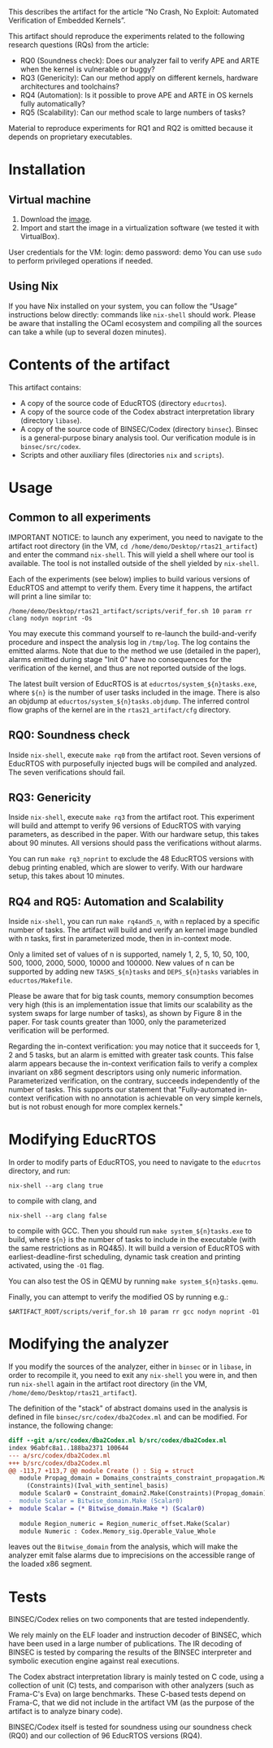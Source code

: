 This describes the artifact for the article “No Crash, No Exploit: Automated
Verification of Embedded Kernels”.

This artifact should reproduce the experiments related to the following research
questions (RQs) from the article:
- RQ0 (Soundness check): Does our analyzer fail to verify APE and ARTE when the
  kernel is vulnerable or buggy?
- RQ3 (Genericity): Can our method apply on different kernels, hardware
  architectures and toolchains?
- RQ4 (Automation): Is it possible to prove APE and ARTE in OS kernels fully
  automatically?
- RQ5 (Scalability): Can our method scale to large numbers of tasks?

Material to reproduce experiments for RQ1 and RQ2 is omitted because it depends
on proprietary executables.

# Installation

## Virtual machine

1. Download the [image](https://doi.org/10.5281/zenodo.4670548).
2. Import and start the image in a virtualization software (we tested it with
   VirtualBox).

User credentials for the VM:
login: demo
password: demo
You can use `sudo` to perform privileged operations if needed.

## Using Nix

If you have Nix installed on your system, you can follow the “Usage”
instructions below directly: commands like `nix-shell` should work. Please be
aware that installing the OCaml ecosystem and compiling all the sources can take
a while (up to several dozen minutes).

# Contents of the artifact

This artifact contains:
- A copy of the source code of EducRTOS (directory `educrtos`).
- A copy of the source code of the Codex abstract interpretation library
  (directory `libase`).
- A copy of the source code of BINSEC/Codex (directory `binsec`). Binsec is a
  general-purpose binary analysis tool. Our verification module is in
  `binsec/src/codex`.
- Scripts and other auxiliary files (directories `nix` and `scripts`).

# Usage

## Common to all experiments

IMPORTANT NOTICE: to launch any experiment, you need to navigate to the artifact
root directory (in the VM, `cd /home/demo/Desktop/rtas21_artifact`) and enter
the command `nix-shell`. This will yield a shell where our tool is available.
The tool is not installed outside of the shell yielded by `nix-shell`.

Each of the experiments (see below) implies to build various versions of EducRTOS
and attempt to verify them.  Every time it happens, the artifact will print a
line similar to:

```
/home/demo/Desktop/rtas21_artifact/scripts/verif_for.sh 10 param rr clang nodyn noprint -Os
```

You may execute this command yourself to re-launch the build-and-verify
procedure and inspect the analysis log in `/tmp/log`. The log contains the
emitted alarms. Note that due to the method we use (detailed in the paper),
alarms emitted during stage "Init 0" have no consequences for the verification
of the kernel, and thus are not reported outside of the logs.

The latest built version of EducRTOS is at `educrtos/system_${n}tasks.exe`,
where `${n}` is the number of user tasks included in the image. There is also an
objdump at `educrtos/system_${n}tasks.objdump`. The inferred control flow graphs
of the kernel are in the `rtas21_artifact/cfg` directory.

## RQ0: Soundness check

Inside `nix-shell`, execute `make rq0` from the artifact root. Seven versions of
EducRTOS with purposefully injected bugs will be compiled and analyzed. The
seven verifications should fail.

## RQ3: Genericity

Inside `nix-shell`, execute `make rq3` from the artifact root. This experiment
will build and attempt to verify 96 versions of EducRTOS with varying
parameters, as described in the paper. With our hardware setup, this takes about
90 minutes. All versions should pass the verifications without alarms.

You can run `make rq3_noprint` to exclude the 48 EducRTOS versions with debug
printing enabled, which are slower to verify. With our hardware setup, this
takes about 10 minutes.

## RQ4 and RQ5: Automation and Scalability

Inside `nix-shell`, you can run `make rq4and5_n`, with `n` replaced by a
specific number of tasks.  The artifact will build and verify an kernel image
bundled with n tasks, first in parameterized mode, then in in-context mode.

Only a limited set of values of n is supported, namely 1, 2, 5, 10, 50, 100,
500, 1000, 2000, 5000, 10000 and 100000. New values of n can be supported by
adding new `TASKS_${n}tasks` and `DEPS_${n}tasks` variables in
`educrtos/Makefile`.

Please be aware that for big task counts, memory consumption becomes very high
(this is an implementation issue that limits our scalability as the system swaps
for large number of tasks), as shown by Figure 8 in the paper.  For task counts
greater than 1000, only the parameterized verification will be performed.

Regarding the in-context verification: you may notice that it succeeds for 1, 2
and 5 tasks, but an alarm is emitted with greater task counts. This false alarm
appears because the in-context verification fails to verify a complex invariant
on x86 segment descriptors using only numeric information. Parameterized
verification, on the contrary, succeeds independently of the number of tasks.
This supports our statement that "Fully-automated in-context verification with no
annotation is achievable on very simple kernels, but is not robust enough for
more complex kernels."

# Modifying EducRTOS

In order to modify parts of EducRTOS, you need to navigate to the `educrtos`
directory, and run:
```
nix-shell --arg clang true
```
to compile with clang, and
```
nix-shell --arg clang false
```
to compile with GCC. Then you should run `make system_${n}tasks.exe` to build,
where `${n}` is the number of tasks to include in the executable (with the same
restrictions as in RQ4&5). It will build a version of EducRTOS with
earliest-deadline-first scheduling, dynamic task creation and printing
activated, using the `-O1` flag.

You can also test the OS in QEMU by running `make system_${n}tasks.qemu`.

Finally, you can attempt to verify the modified OS by running e.g.:
```
$ARTIFACT_ROOT/scripts/verif_for.sh 10 param rr gcc nodyn noprint -O1
```

# Modifying the analyzer

If you modify the sources of the analyzer, either in `binsec` or in `libase`, in
order to recompile it, you need to exit any `nix-shell` you were in, and then
run `nix-shell` again in the artifact root directory
(in the VM, `/home/demo/Desktop/rtas21_artifact`).

The definition of the "stack" of abstract domains used in the
analysis is defined in file `binsec/src/codex/dba2Codex.ml` and can be modified.
For instance, the following change:
```diff
diff --git a/src/codex/dba2Codex.ml b/src/codex/dba2Codex.ml
index 96abfc8a1..188ba2371 100644
--- a/src/codex/dba2Codex.ml
+++ b/src/codex/dba2Codex.ml
@@ -113,7 +113,7 @@ module Create () : Sig = struct
   module Propag_domain = Domains_constraints_constraint_propagation.Make
     (Constraints)(Ival_with_sentinel_basis)
   module Scalar0 = Constraint_domain2.Make(Constraints)(Propag_domain)
-  module Scalar = Bitwise_domain.Make (Scalar0)
+  module Scalar = (* Bitwise_domain.Make *) (Scalar0)
 
   module Region_numeric = Region_numeric_offset.Make(Scalar)
   module Numeric : Codex.Memory_sig.Operable_Value_Whole
```
leaves out the `Bitwise_domain` from the analysis, which will make the analyzer
emit false alarms due to imprecisions on the accessible range of the loaded x86
segment.

# Tests

BINSEC/Codex relies on two components that are tested independently.

We rely mainly on the ELF loader and instruction decoder of BINSEC, which have
been used in a large number of publications. The IR decoding of BINSEC is tested
by comparing the results of the BINSEC interpreter and symbolic execution engine
against real executions.

The Codex abstract interpretation library is mainly tested on C code, using a
collection of unit (C) tests, and comparison with other analyzers (such as
Frama-C's Eva) on large benchmarks. These C-based tests depend on Frama-C, that
we did not include in the artifact VM (as the purpose of the artifact is to
analyze binary code).

BINSEC/Codex itself is tested for soundness using our soundness check (RQ0) and
our collection of 96 EducRTOS versions (RQ4).
